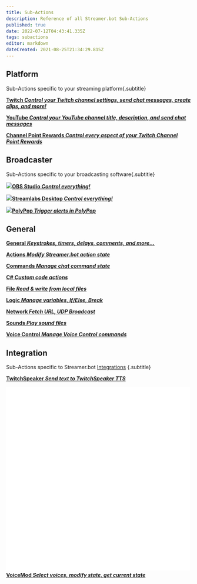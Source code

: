 ```yaml
---
title: Sub-Actions
description: Reference of all Streamer.bot Sub-Actions
published: true
date: 2022-07-12T04:43:41.335Z
tags: subactions
editor: markdown
dateCreated: 2021-08-25T21:34:29.815Z
---
```



## Platform
Sub-Actions specific to your streaming platform{.subtitle}

<section class="btn-grid my-5">
    
  [<i class="mdi mdi-twitch text--twitch"></i> **Twitch *Control your Twitch channel settings, send chat messages, create clips, and more!***](/en/Sub-Actions/Twitch)
  
  [<i class="mdi mdi-youtube text--youtube"></i>**YouTube *Control your YouTube channel title, description, and send chat messages***](/en/Sub-Actions/YouTube)
  
</section>
<section class="btn-grid my-5">
    
  [<i class="mdi mdi-twitch text--twitch"></i>**Channel Point Rewards *Control every aspect of your Twitch Channel Point Rewards***](/en/Sub-Actions/Rewards)
  
</section>


## Broadcaster
Sub-Actions specific to your broadcasting software{.subtitle}

<section class="btn-grid my-5">
    
  [<img src="https://streamer.bot/img/integrations/obs.svg"/>**OBS Studio *Control everything!***](/en/Sub-Actions/OBS)
  
  [<img src="https://streamer.bot/img/integrations/streamlabs.png"/>**Streamlabs Desktop *Control everything!***](/en/Sub-Actions/Streamlabs-Desktop)
  
  [<img src="https://streamer.bot/img/integrations/polypop.png"/>**PolyPop *Trigger alerts in PolyPop***](/en/Sub-Actions/PolyPop)
  
</section>


## General
<section class="btn-grid my-5">
    
  [<i class="mdi mdi-view-agenda primary--text"></i>**General *Keystrokes, timers, delays, comments, and more...***](/en/Sub-Actions/Main)

  [<i class="mdi mdi-lightning-bolt primary--text"></i>**Actions *Modify Streamer.bot action state***](/en/Sub-Actions/Actions)
  
  [<i class="mdi mdi-comment-alert primary--text"></i>**Commands *Manage chat command state***](/en/Sub-Actions/Commands)
  
  [<i class="mdi mdi-code-braces primary--text"></i>**C# *Custom code actions***](/en/Sub-Actions/CSharp)
  
  [<i class="mdi mdi-file-code primary--text"></i>**File *Read &amp; write from local files***](/en/Sub-Actions/File)
  
  [<i class="mdi mdi-state-machine primary--text"></i>**Logic *Manage variables, If/Else, Break***](/en/Sub-Actions/Logic)
  
  [<i class="mdi mdi-network primary--text"></i>**Network *Fetch URL, UDP Broadcast***](/en/Sub-Actions/Network)
  
  [<i class="mdi mdi-volume-high primary--text"></i>**Sounds *Play sound files***](/en/Sub-Actions/Sounds)
  
  [<i class="mdi mdi-account-voice primary--text"></i>**Voice Control *Manage Voice Control commands***](/en/Sub-Actions/Voice-Control)
  
</section>


## Integration
Sub-Actions specific to Streamer.bot [Integrations](/en/Integrations)
{.subtitle}
<section class="btn-grid my-5">
  
  [<i class="mdi mdi-speaker text--twitch"></i>**TwitchSpeaker *Send text to TwitchSpeaker TTS***](/en/Sub-Actions/TwitchSpeaker/Speak)
  
  [<img src="/logos/voicemod.png"/>**VoiceMod *Select voices, modify state, get current state***](/en/Sub-Actions/VoiceMod)
  
</section>
